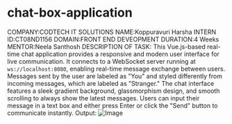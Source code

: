 # chat-box-application
COMPANY:CODTECH IT SOLUTIONS
NAME:Koppuravuri Harsha
INTERN ID:CT08ND1156
DOMAIN:FRONT END DEVEOPMENT
DURATION:4 Weeks
MENTOR:Neela Santhosh
DESCRIPTION OF TASK:
                  This Vue.js-based real-time chat application provides a responsive and modern user interface for live communication. It connects to a WebSocket server running at `ws://localhost:8080`, enabling real-time message exchange between users. Messages sent by the user are labeled as "You" and styled differently from incoming messages, which are labeled as "Stranger." The chat interface features a sleek gradient background, glassmorphism design, and smooth scrolling to always show the latest messages. Users can input their message in a text box and either press Enter or click the "Send" button to communicate instantly.
Output:
![Image](https://github.com/user-attachments/assets/dd214cb0-4dd9-4964-9231-4272c9952ddc)
